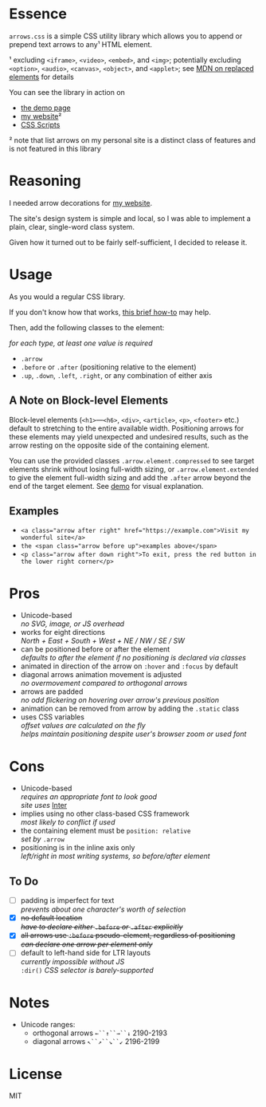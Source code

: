 # Essence

`arrows.css` is a simple CSS utility library which allows you to append or prepend text arrows to any¹ HTML element.

¹ excluding `<iframe>`, `<video>`, `<embed>`, and `<img>`; potentially excluding `<option>`, `<audio>`, `<canvas>`, `<object>`, and `<applet>`; see [MDN on replaced elements](https://developer.mozilla.org/en-US/docs/Web/CSS/Replaced_element) for details

You can see the library in action on

* [the demo page](https://hyperseeker.github.io/arrows.css/)
* [my website](https://hyperseeker.stream/)²
* [CSS Scripts](https://www.cssscript.com/animated-directional-arrows/)

² note that list arrows on my personal site is a distinct class of features and is not featured in this library

# Reasoning

I needed arrow decorations for [my website](https://hyperseeker.stream/).

The site's design system is simple and local, so I was able to implement a plain, clear, single-word class system.

Given how it turned out to be fairly self-sufficient, I decided to release it.

# Usage

As you would a regular CSS library.

If you don't know how that works, [this brief how-to](https://www.w3schools.com/css/css_howto.asp) may help.

Then, add the following classes to the element:

*for each type, at least one value is required*

* `.arrow`
* `.before` or `.after` (positioning relative to the element)
* `.up`, `.down`, `.left`, `.right`, or any combination of either axis

## A Note on Block-level Elements

Block-level elements (`<h1>`—`<h6>`, `<div>`, `<article>`, `<p>`, `<footer>` etc.) default to stretching to the entire available width. Positioning arrows for these elements may yield unexpected and undesired results, such as the arrow resting on the opposite side of the containing element.

You can use the provided classes `.arrow.element.compressed` to see target elements shrink without losing full-width sizing, or `.arrow.element.extended` to give the element full-width sizing and add the `.after` arrow beyond the end of the target element. See [demo](https://hyperseeker.github.io/arrows/) for visual explanation.

## Examples

* `<a class="arrow after right" href="https://example.com">Visit my wonderful site</a>`
* `the <span class="arrow before up">examples above</span>`
* `<p class="arrow after down right">To exit, press the red button in the lower right corner</p>`

# Pros

* Unicode-based  
  *no SVG, image, or JS overhead*
* works for eight directions  
  *North + East + South + West + NE / NW / SE / SW*
* can be positioned before or after the element  
  *defaults to after the element if no positioning is declared via classes*
* animated in direction of the arrow on `:hover` and `:focus` by default
* diagonal arrows animation movement is adjusted  
  *no overmovement compared to orthogonal arrows*
* arrows are padded  
  *no odd flickering on hovering over arrow's previous position*
* animation can be removed from arrow by adding the `.static` class
* uses CSS variables  
  *offset values are calculated on the fly*  
  *helps maintain positioning despite user's browser zoom or used font*

# Cons

* Unicode-based  
  *requires an appropriate font to look good*  
  *site uses* [Inter](https://rsms.me/inter/)
* implies using no other class-based CSS framework  
  *most likely to conflict if used*
* the containing element must be `position: relative`  
  *set by* `.arrow`
* positioning is in the inline axis only  
  *left/right in most writing systems, so before/after element*
  
## To Do
  
- [ ] padding is imperfect for text  
  *prevents about one character's worth of selection*
- [x] ~~no default location~~  
  ~~*have to declare either* `.before` *or* `.after` *explicitly*~~
- [x] ~~all arrows use `:before` pseudo-element, regardless of positioning~~  
  ~~*can declare one arrow per element only*~~
- [ ] default to left-hand side for LTR layouts  
  *currently impossible without JS*  
  `:dir()` *CSS selector is barely-supported*

# Notes

* Unicode ranges:
  - orthogonal arrows `←``↑``→``↓` 2190-2193
  - diagonal arrows `↖``↗``↘``↙` 2196-2199

# License

MIT
